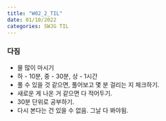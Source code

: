 ```yaml
---
title: "W02_2_TIL"
date: 01/10/2022
categories: SWJG TIL
---
```


### 다짐
- 물 많이 마시기
- 하 - 10분, 중 - 30분, 상 - 1시간
- 풀 수 있을 것 같으면, 풀어보고 몇 분 걸리는 지 체크하기.
- 새로운 게 나온 거 같으면 다 적어두기.
- 30분 단위로 공부하기.
- 다시 본다는 건 있을 수 없음. 그날 다 봐야됨.
